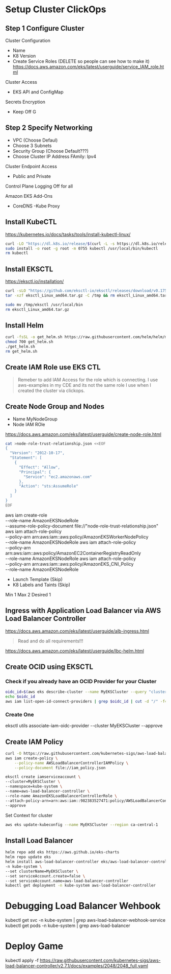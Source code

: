# Setup Cluster ClickOps

## Step 1 Configure Cluster

Cluster Configuration
  - Name
  - K8 Version
  - Create Service Roles (DELETE so people can see how to make it)
      https://docs.aws.amazon.com/eks/latest/userguide/service_IAM_role.html

  Cluster Access
  - EKS API and ConfigMap

  Secrets Encryption
  - Keep Off
G
  ## Step 2 Specify Networking

  - VPC (Choose Defaul)
- Choose 3 Subnets
- Security Group (Choose Default???)
- Choose Cluster IP Address FAmily: Ipv4

Cluster Endpoint Access
- Public and Private

Control Plane Logging
Off for all

Amazon EKS Add-Ons
- CoreDNS
-Kube Proxy


## Install KubeCTL 

https://kubernetes.io/docs/tasks/tools/install-kubectl-linux/

```sh
curl -LO "https://dl.k8s.io/release/$(curl -L -s https://dl.k8s.io/release/stable.txt)/bin/linux/amd64/kubectl"
sudo install -o root -g root -m 0755 kubectl /usr/local/bin/kubectl
rm kubectl
```

## Install EKSCTL

https://eksctl.io/installation/


```sh
curl -sLO "https://github.com/eksctl-io/eksctl/releases/download/v0.175.0/eksctl_Linux_amd64.tar.gz"
tar -xzf eksctl_Linux_amd64.tar.gz -C /tmp && rm eksctl_Linux_amd64.tar.gz

sudo mv /tmp/eksctl /usr/local/bin
rm eksctl_Linux_amd64.tar.gz
```

## Install Helm

```sh
curl -fsSL -o get_helm.sh https://raw.githubusercontent.com/helm/helm/main/scripts/get-helm-3
chmod 700 get_helm.sh
./get_helm.sh
rm get_helm.sh
```

## Create IAM Role use EKS CTL

> Remeber to add IAM Access for the role which is connecting. I use aws-examples in my CDE and its not the same role I use when I created the cluster via clickops.

## Create Node Group and Nodes

- Name MyNodeGroup
- Node IAM ROle

https://docs.aws.amazon.com/eks/latest/userguide/create-node-role.html

```sh
cat >node-role-trust-relationship.json <<EOF
{
  "Version": "2012-10-17",
  "Statement": [
    {
      "Effect": "Allow",
      "Principal": {
        "Service": "ec2.amazonaws.com"
      },
      "Action": "sts:AssumeRole"
    }
  ]
}
EOF
```

aws iam create-role \
  --role-name AmazonEKSNodeRole \
  --assume-role-policy-document file://"node-role-trust-relationship.json"
aws iam attach-role-policy \
  --policy-arn arn:aws:iam::aws:policy/AmazonEKSWorkerNodePolicy \
  --role-name AmazonEKSNodeRole
aws iam attach-role-policy \
  --policy-arn arn:aws:iam::aws:policy/AmazonEC2ContainerRegistryReadOnly \
  --role-name AmazonEKSNodeRole
aws iam attach-role-policy \
  --policy-arn arn:aws:iam::aws:policy/AmazonEKS_CNI_Policy \
  --role-name AmazonEKSNodeRole

- Launch Template (Skip)
- K8 Labels and Taints (Skip)

Min 1
Max 2
Desired 1


## Ingress with Application Load Balancer via AWS Load Balancer Controller

https://docs.aws.amazon.com/eks/latest/userguide/alb-ingress.html

> Read and do all requirements!!!

https://docs.aws.amazon.com/eks/latest/userguide/lbc-helm.html

## Create OCID using EKSCTL

### Check if you already have an OCID Provider for your Cluster
```sh
oidc_id=$(aws eks describe-cluster --name MyEKSCluster --query "cluster.identity.oidc.issuer" --output text | cut -d '/' -f 5)
echo $oidc_id
aws iam list-open-id-connect-providers | grep $oidc_id | cut -d "/" -f4
```

### Create One

eksctl utils associate-iam-oidc-provider --cluster MyEKSCluster --approve

## Create IAM Policy

```sh
curl -O https://raw.githubusercontent.com/kubernetes-sigs/aws-load-balancer-controller/v2.7.1/docs/install/iam_policy.json
aws iam create-policy \
    --policy-name AWSLoadBalancerControllerIAMPolicy \
    --policy-document file://iam_policy.json
```


```sh
eksctl create iamserviceaccount \
--cluster=MyEKSCluster \
--namespace=kube-system \
--name=aws-load-balancer-controller \
--role-name AmazonEKSLoadBalancerControllerRole \
--attach-policy-arn=arn:aws:iam::982383527471:policy/AWSLoadBalancerControllerIAMPolicy \
--approve
```

Set Context for cluster
```sh
aws eks update-kubeconfig --name MyEKSCluster --region ca-central-1
```

## Install Load Balancer

```sh
helm repo add eks https://aws.github.io/eks-charts
helm repo update eks
helm install aws-load-balancer-controller eks/aws-load-balancer-controller \
-n kube-system \
--set clusterName=MyEKSCluster \
--set serviceAccount.create=false \
--set serviceAccount.name=aws-load-balancer-controller 
kubectl get deployment -n kube-system aws-load-balancer-controller

```

# Debugging Load Balancer Wehbook

kubectl get svc -n kube-system | grep aws-load-balancer-webhook-service
kubectl get pods -n kube-system | grep aws-load-balancer

# Deploy Game

kubectl apply -f https://raw.githubusercontent.com/kubernetes-sigs/aws-load-balancer-controller/v2.7.1/docs/examples/2048/2048_full.yaml